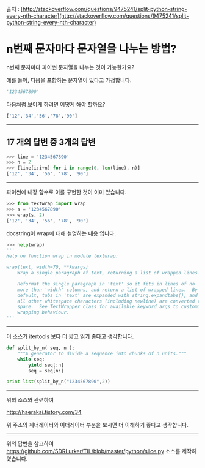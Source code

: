 출처 : [http://stackoverflow.com/questions/9475241/split-python-string-every-nth-character](http://stackoverflow.com/questions/9475241/split-python-string-every-nth-character)

# n번째 문자마다 문자열을 나누는 방법?

n번째 문자마다 파이썬 문자열을 나누는 것이 가능한가요?

예를 들어, 다음을 포함하는 문자열이 있다고 가정합니다.

```python
'1234567890'
```

다음처럼 보이게 하려면 어떻게 해야 할까요?

```python
['12','34','56','78','90']
```

----

## 17 개의 답변 중 3개의 답변
```python
>>> line = '1234567890'
>>> n = 2
>>> [line[i:i+n] for i in range(0, len(line), n)]
['12', '34', '56', '78', '90']
```

----

파이썬에 내장 함수로 이를 구현한 것이 이미 있습니다.

```python
>>> from textwrap import wrap
>>> s = '1234567890'
>>> wrap(s, 2)
['12', '34', '56', '78', '90']
```

docstring이 wrap에 대해 설명하는 내용 입니다.

```python
>>> help(wrap)
'''
Help on function wrap in module textwrap:

wrap(text, width=70, **kwargs)
    Wrap a single paragraph of text, returning a list of wrapped lines.

    Reformat the single paragraph in 'text' so it fits in lines of no
    more than 'width' columns, and return a list of wrapped lines.  By
    default, tabs in 'text' are expanded with string.expandtabs(), and
    all other whitespace characters (including newline) are converted to
    space.  See TextWrapper class for available keyword args to customize
    wrapping behaviour.
'''
```

----

이 소스가 itertools 보다 더 짧고 읽기 좋다고 생각합니다.

```python
def split_by_n( seq, n ):
    """A generator to divide a sequence into chunks of n units."""
    while seq:
        yield seq[:n]
        seq = seq[n:]

print list(split_by_n("1234567890",2))
```

--------

위의 소스와 관련하여

http://haerakai.tistory.com/34

위 주소의 제너레이터와 이더레이터 부분을 보시면 더 이해하기 좋다고 생각합니다.

--------

위의 답변을 참고하여 
https://github.com/SDRLurker/TIL/blob/master/python/slice.py
소스를 제작하였습니다.
